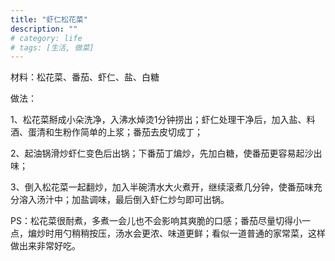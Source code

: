 ```yaml
---
title: "虾仁松花菜"
description: ""
# category: life
# tags: [生活, 做菜]
---
```



材料：松花菜、番茄、虾仁、盐、白糖

做法：

1、松花菜掰成小朵洗净，入沸水焯烫1分钟捞出；虾仁处理干净后，加入盐、料酒、蛋清和生粉作简单的上浆；番茄去皮切成丁；

2、起油锅滑炒虾仁变色后出锅；下番茄丁煸炒，先加白糖，使番茄更容易起沙出味；

3、倒入松花菜一起翻炒，加入半碗清水大火煮开，继续滚煮几分钟，使番茄味充分溶入汤汁中；加盐调味，最后倒入虾仁炒匀即可出锅。

PS：松花菜很耐煮，多煮一会儿也不会影响其爽脆的口感；番茄尽量切得小一点，煸炒时用勺稍稍按压，汤水会更浓、味道更鲜；看似一道普通的家常菜，这样做出来非常好吃。
